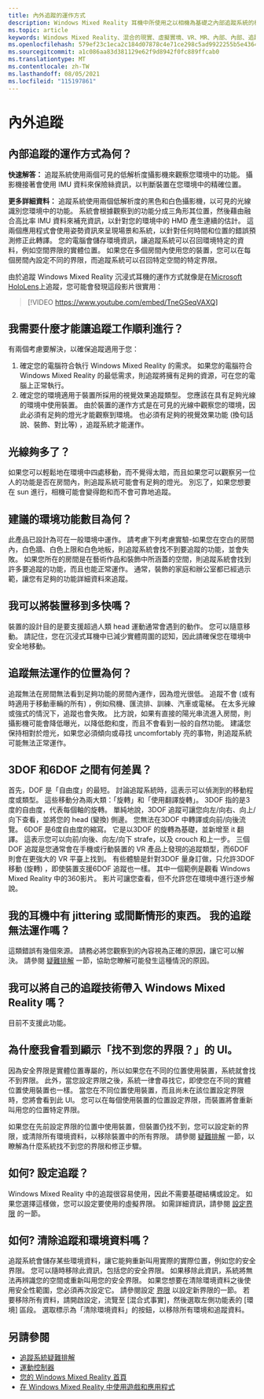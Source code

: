 ```yaml
---
title: 內外追蹤的運作方式
description: Windows Mixed Reality 耳機中所使用之以相機為基礎之內部追蹤系統的相關資訊。
ms.topic: article
keywords: Windows Mixed Reality、混合的現實、虛擬實境、VR、MR、內部、內部、追蹤、攝影機
ms.openlocfilehash: 579ef23c1eca2c184d07878c4e71ce298c5ad9922255b5e43643458a256b61bf
ms.sourcegitcommit: a1c086aa83d381129e62f9d8942f0fc889ffcab0
ms.translationtype: MT
ms.contentlocale: zh-TW
ms.lasthandoff: 08/05/2021
ms.locfileid: "115197861"
---
```

# <a name="inside-out-tracking"></a>內外追蹤

## <a name="how-does-inside-out-tracking-work"></a>內部追蹤的運作方式為何？

**快速解答：** 追蹤系統使用兩個可見的低解析度攝影機來觀察您環境中的功能。 攝影機接著會使用 IMU 資料來保險絲資訊，以判斷裝置在您環境中的精確位置。

**更多詳細資料：** 追蹤系統使用兩個低解析度的黑色和白色攝影機，以可見的光線識別您環境中的功能。 系統會根據觀察到的功能分成三角形其位置，然後藉由融合高比率 IMU 資料來補充資訊，以針對您的環境中的 HMD 產生連續的估計。 這兩個應用程式會使用姿勢資訊來呈現場景和系統，以針對任何時間和位置的錯誤預測修正此轉譯。 您的電腦會儲存環境資訊，讓追蹤系統可以召回環境特定的資料，例如空間界限的實體位置。 如果您在多個房間內使用您的裝置，您可以在每個房間內設定不同的界限，而追蹤系統可以召回特定空間的特定界限。

由於追蹤 Windows Mixed Reality 沉浸式耳機的運作方式就像是在[Microsoft HoloLens](https://www.microsoft.com/en-us/hololens)上追蹤，您可能會發現這段影片很實用：

>[!VIDEO https://www.youtube.com/embed/TneGSeqVAXQ]

## <a name="what-do-i-need-to-make-tracking-work-well"></a>我需要什麼才能讓追蹤工作順利進行？

有兩個考慮要解決，以確保追蹤適用于您：
1. 確定您的電腦符合執行 Windows Mixed Reality 的需求。 如果您的電腦符合 Windows Mixed Reality 的最低需求，則追蹤將擁有足夠的資源，可在您的電腦上正常執行。
2. 確定您的環境適用于裝置所採用的視覺效果追蹤類型。 您應該在具有足夠光線的環境中使用裝置。 由於裝置的運作方式是在可見的光線中觀察您的環境，因此必須有足夠的燈光才能觀察到環境。 也必須有足夠的視覺效果功能 (換句話說、裝飾、對比等) ，追蹤系統才能運作。

## <a name="how-much-light-is-enough-light"></a>光線夠多了？

如果您可以輕鬆地在環境中四處移動，而不覺得太暗，而且如果您可以觀察另一位人的功能是否在房間內，則追蹤系統可能會有足夠的燈光。 別忘了，如果您想要在 sun 進行，相機可能會變得飽和而不會可靠地追蹤。 

## <a name="what-is-the-recommended-number-of-environmental-features"></a>建議的環境功能數目為何？

此產品已設計為可在一般環境中運作。 請考慮下列考慮實驗-如果您在空白的房間內，白色牆、白色上限和白色地板，則追蹤系統會找不到要追蹤的功能，並會失敗。 如果您所在的房間是在藝術作品和裝飾中所涵蓋的空間，則追蹤系統會找到許多要追蹤的功能，而且也能正常運作。 通常，裝飾的家庭和辦公室都已經過示範，讓您有足夠的功能詳細資料來追蹤。

## <a name="how-fast-can-i-move-with-the-device"></a>我可以將裝置移到多快嗎？

裝置的設計目的是要支援超過人類 head 運動通常會遇到的動作。 您可以隨意移動。 請記住，您在沉浸式耳機中已減少實體周圍的認知，因此請確保您在環境中安全地移動。

## <a name="where-will-tracking-not-work"></a>追蹤無法運作的位置為何？

追蹤無法在房間無法看到足夠功能的房間內運作，因為燈光很低。 追蹤不會 (或有時適用于移動車輛的所有) ，例如飛機、匯流排、訓練、汽車或電梯。 在太多光線或強式的情況下，追蹤也會失敗。 比方說，如果有直接的陽光串流進入房間，則攝影機可能會降低曝光，以降低飽和度，而且不會看到一般的自然功能。 建議您保持相對於燈光，如果您必須傾向或尋找 uncomfortably 亮的事物，則追蹤系統可能無法正常運作。 

## <a name="what-is-the-difference-between-3dof-and-6dof"></a>3DOF 和6DOF 之間有何差異？

首先，DOF 是「自由度」的最短。 討論追蹤系統時，這表示可以偵測到的移動程度或類型。 這些移動分為兩大類：「旋轉」和「使用翻譯旋轉」。 3DOF 指的是3度的自由度，代表每個軸的旋轉。 單純地說，3DOF 追蹤可讓您向左/向右、向上/向下查看，並將您的 head (變換) 側邊。 您無法在3DOF 中轉譯或向前/向後流覽。 6DOF 是6度自由度的縮寫。 它是以3DOF 的旋轉為基礎，並新增至 it 翻譯。 這表示您可以向前/向後、向左/向下 strafe，以及 crouch 和上一步。 三個 DOF 追蹤是您通常會在手機或行動裝置的 VR 產品上發現的追蹤類型，而6DOF 則會在更強大的 VR 平臺上找到。 有些體驗是針對3DOF 量身訂做，只允許3DOF 移動 (旋轉) ，即使裝置支援6DOF 追蹤也一樣。 其中一個範例是觀看 Windows Mixed Reality 中的360影片。 影片可讓您查看，但不允許您在環境中進行逐步解說。

## <a name="things-are-jittering-or-stuttering-in-my-headset-is-my-tracking-not-working"></a>我的耳機中有 jittering 或間斷情形的東西。 我的追蹤無法運作嗎？

這類錯誤有幾個來源。 請務必將您觀察到的內容視為正確的原因，讓它可以解決。 請參閱 [疑難排解](tracking.md) 一節，協助您瞭解可能發生這種情況的原因。

## <a name="can-i-bring-my-own-tracking-technology-to-windows-mixed-reality"></a>我可以將自己的追蹤技術帶入 Windows Mixed Reality 嗎？

目前不支援此功能。

## <a name="why-do-i-see-ui-that-says-cant-find-your-boundary"></a>為什麼我會看到顯示「找不到您的界限？」的 UI。

因為安全界限是實體位置專屬的，所以如果您在不同的位置使用裝置，系統就會找不到界限。 此外，當您設定界限之後，系統一律會尋找它，即使您在不同的實體位置使用裝置也一樣。 當您在不同位置使用裝置，而且尚未在該位置設定界限時，您將會看到此 UI。 您可以在每個使用裝置的位置設定界限，而裝置將會重新叫用您的位置特定界限。

如果您在先前設定界限的位置中使用裝置，但裝置仍找不到，您可以設定新的界限，或清除所有環境資料，以移除裝置中的所有界限。 請參閱 [疑難排解](tracking.md) 一節，以瞭解為什麼系統找不到您的界限和修正步驟。

## <a name="how-do-i-set-up-tracking"></a>如何? 設定追蹤？

Windows Mixed Reality 中的追蹤很容易使用，因此不需要基礎結構或設定。 如果您選擇這樣做，您可以設定要使用的虛擬界限。 如需詳細資訊，請參閱 [設定界限](set-up-windows-mixed-reality.md#set-up-your-room-boundary) 的一節。

## <a name="how-do-i-clear-tracking-and-environment-data"></a>如何? 清除追蹤和環境資料嗎？

追蹤系統會儲存某些環境資料，讓它能夠重新叫用實際的實際位置，例如您的安全界限。 您可以隨時移除此資訊，包括您的安全界限。 如果移除此資訊，系統將無法再辨識您的空間或重新叫用您的安全界限。 如果您想要在清除環境資料之後使用安全性範圍，您必須再次設定它。 請參閱設定 [界限](set-up-windows-mixed-reality.md#set-up-your-room-boundary) 以設定新界限的一節。 若要移除所有資料，請開啟設定，流覽至 [混合式事實]，然後選取左側功能表的 [環境] 區段。 選取標示為「清除環境資料」的按鈕，以移除所有環境和追蹤資料。

## <a name="see-also"></a>另請參閱
* [追蹤系統疑難排解](tracking.md)
* [運動控制器](controllers-in-wmr.md)
* [您的 Windows Mixed Reality 首頁](your-mixed-reality-home.md)
* [在 Windows Mixed Reality 中使用遊戲和應用程式](using-games-and-apps-in-windows-mixed-reality.md)
